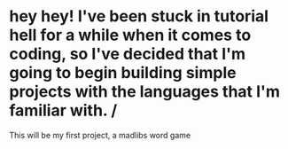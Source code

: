 # hey hey! I've been stuck in tutorial hell for a while when it comes to coding, so I've decided that I'm going to begin building simple projects with the languages that I'm familiar with. /
This will be my first project, a madlibs word game
